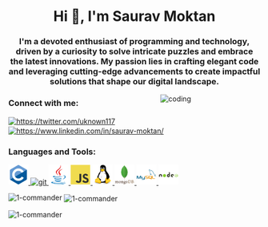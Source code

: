 <h1 align="center">Hi 👋, I'm Saurav Moktan</h1>
<h3 align="center">I'm a devoted enthusiast of programming and technology, driven by a curiosity to solve intricate puzzles and embrace the latest innovations. My passion lies in crafting elegant code and leveraging cutting-edge advancements to create impactful solutions that shape our digital landscape.</h3>

<img align="right" alt="coding" width="200px" src="https://cdn.dribbble.com/users/1118376/screenshots/3604186/developer-dribbble.gif">
<h3 align="left">Connect with me:</h3>
<p align="left">
<a href="https://twitter.com/https://twitter.com/uknown117" target="blank"><img align="center" src="https://raw.githubusercontent.com/rahuldkjain/github-profile-readme-generator/master/src/images/icons/Social/twitter.svg" alt="https://twitter.com/uknown117" height="30" width="40" /></a>
<a href="https://linkedin.com/in/https://www.linkedin.com/in/saurav-moktan/" target="blank"><img align="center" src="https://raw.githubusercontent.com/rahuldkjain/github-profile-readme-generator/master/src/images/icons/Social/linked-in-alt.svg" alt="https://www.linkedin.com/in/saurav-moktan/" height="30" width="40" /></a>
</p>

<h3 align="left">Languages and Tools:</h3>
<p align="left"> <a href="https://www.cprogramming.com/" target="_blank" rel="noreferrer"> <img src="https://raw.githubusercontent.com/devicons/devicon/master/icons/c/c-original.svg" alt="c" width="40" height="40"/> </a> <a href="https://git-scm.com/" target="_blank" rel="noreferrer"> <img src="https://www.vectorlogo.zone/logos/git-scm/git-scm-icon.svg" alt="git" width="40" height="40"/> </a> <a href="https://www.java.com" target="_blank" rel="noreferrer"> <img src="https://raw.githubusercontent.com/devicons/devicon/master/icons/java/java-original.svg" alt="java" width="40" height="40"/> </a> <a href="https://developer.mozilla.org/en-US/docs/Web/JavaScript" target="_blank" rel="noreferrer"> <img src="https://raw.githubusercontent.com/devicons/devicon/master/icons/javascript/javascript-original.svg" alt="javascript" width="40" height="40"/> </a> <a href="https://www.linux.org/" target="_blank" rel="noreferrer"> <img src="https://raw.githubusercontent.com/devicons/devicon/master/icons/linux/linux-original.svg" alt="linux" width="40" height="40"/> </a> <a href="https://www.mongodb.com/" target="_blank" rel="noreferrer"> <img src="https://raw.githubusercontent.com/devicons/devicon/master/icons/mongodb/mongodb-original-wordmark.svg" alt="mongodb" width="40" height="40"/> </a> <a href="https://www.mysql.com/" target="_blank" rel="noreferrer"> <img src="https://raw.githubusercontent.com/devicons/devicon/master/icons/mysql/mysql-original-wordmark.svg" alt="mysql" width="40" height="40"/> </a> <a href="https://nodejs.org" target="_blank" rel="noreferrer"> <img src="https://raw.githubusercontent.com/devicons/devicon/master/icons/nodejs/nodejs-original-wordmark.svg" alt="nodejs" width="40" height="40"/> </a> </p>

<p><img align="left" src="https://github-readme-stats.vercel.app/api/top-langs?username=1-commander&show_icons=true&locale=en&layout=compact" alt="1-commander" /></p>

<p>&nbsp;<img align="center" src="https://github-readme-stats.vercel.app/api?username=1-commander&show_icons=true&locale=en" alt="1-commander" /></p>

<p><img align="center" src="https://github-readme-streak-stats.herokuapp.com/?user=1-commander&" alt="1-commander" /></p>

